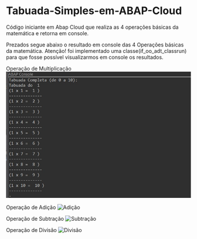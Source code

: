 # Tabuada-Simples-em-ABAP-Cloud
Código iniciante em Abap Cloud que realiza as 4 operações básicas da matemática e retorna em console.
 
 Prezados segue abaixo o resultado em console das 4 Operações básicas da matemática.
 Atenção! foi implementado uma classe(if_oo_adt_classrun) para que fosse possível visualizarmos em console os resultados.
 
 Operação de Multiplicação
 ![Multiplicação](imgs/operação1.jpeg)

Operação de Adição
 ![Adição](imgs/telainicial.png)

Operação de Subtração
 ![Subtração](imgs/telainicial.png)

Operação de Divisão
 ![Divisão](imgs/telainicial.png)
